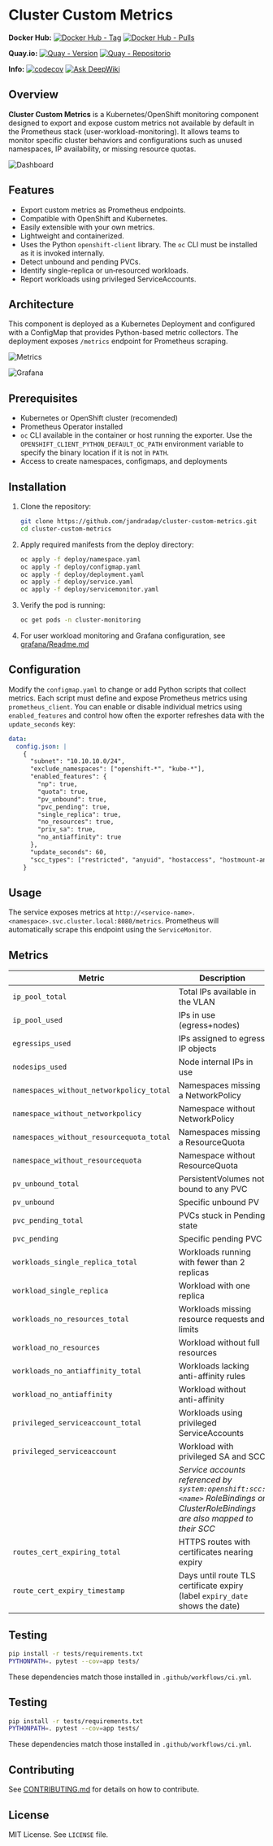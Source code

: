 # Cluster Custom Metrics

**Docker Hub:**
[![Docker Hub - Tag](https://img.shields.io/docker/v/jorgeandrada/cluster-custom-metrics?label=version&sort=semver)](https://hub.docker.com/r/jorgeandrada/cluster-custom-metrics)
[![Docker Hub - Pulls](https://img.shields.io/docker/pulls/jorgeandrada/cluster-custom-metrics)](https://hub.docker.com/r/jorgeandrada/cluster-custom-metrics)

**Quay.io:**
[![Quay - Version](https://img.shields.io/badge/quay.io-latest-red)](https://quay.io/repository/jandradap/cluster-custom-metrics)
[![Quay - Repositorio](https://img.shields.io/badge/Quay.io-cluster--custom--metrics-blue?logo=redhat)](https://quay.io/repository/jandradap/cluster-custom-metrics)

**Info:**
[![codecov](https://codecov.io/github/jandradap/cluster-custom-metrics/branch/develop/graph/badge.svg?token=3XICVV1DMD)](https://codecov.io/github/jandradap/cluster-custom-metrics)
[![Ask DeepWiki](https://deepwiki.com/badge.svg)](https://deepwiki.com/jandradap/cluster-custom-metrics)

## Overview

**Cluster Custom Metrics** is a Kubernetes/OpenShift monitoring component designed to export and expose custom metrics not available by default in the Prometheus stack (user-workload-monitoring). It allows teams to monitor specific cluster behaviors and configurations such as unused namespaces, IP availability, or missing resource quotas.

![Dashboard](images/dashboard.png)

## Features

* Export custom metrics as Prometheus endpoints.
* Compatible with OpenShift and Kubernetes.
* Easily extensible with your own metrics.
* Lightweight and containerized.
* Uses the Python `openshift-client` library. The `oc` CLI must be installed as it is invoked internally.
* Detect unbound and pending PVCs.
* Identify single-replica or un‑resourced workloads.
* Report workloads using privileged ServiceAccounts.

## Architecture

This component is deployed as a Kubernetes Deployment and configured with a ConfigMap that provides Python-based metric collectors. The deployment exposes `/metrics` endpoint for Prometheus scraping.

![Metrics](images/metrics.png)

![Grafana](images/grafana.png)

## Prerequisites

* Kubernetes or OpenShift cluster (recomended)
* Prometheus Operator installed
* `oc` CLI available in the container or host running the exporter.
  Use the `OPENSHIFT_CLIENT_PYTHON_DEFAULT_OC_PATH` environment variable to
  specify the binary location if it is not in `PATH`.
* Access to create namespaces, configmaps, and deployments

## Installation

1. Clone the repository:

   ```bash
   git clone https://github.com/jandradap/cluster-custom-metrics.git
   cd cluster-custom-metrics
   ```

2. Apply required manifests from the deploy directory:

   ```bash
   oc apply -f deploy/namespace.yaml
   oc apply -f deploy/configmap.yaml
   oc apply -f deploy/deployment.yaml
   oc apply -f deploy/service.yaml
   oc apply -f deploy/servicemonitor.yaml
   ```

3. Verify the pod is running:

   ```bash
   oc get pods -n cluster-monitoring
   ```

4. For user workload monitoring and Grafana configuration, see [grafana/Readme.md](grafana/Readme.md)

## Configuration

Modify the `configmap.yaml` to change or add Python scripts that collect metrics. Each script must define and expose Prometheus metrics using `prometheus_client`.
You can enable or disable individual metrics using `enabled_features` and control how often the exporter refreshes data with the `update_seconds` key:

```yaml
data:
  config.json: |
    {
      "subnet": "10.10.10.0/24",
      "exclude_namespaces": ["openshift-*", "kube-*"],
      "enabled_features": {
        "np": true,
        "quota": true,
        "pv_unbound": true,
        "pvc_pending": true,
        "single_replica": true,
        "no_resources": true,
        "priv_sa": true,
        "no_antiaffinity": true
      },
      "update_seconds": 60,
      "scc_types": ["restricted", "anyuid", "hostaccess", "hostmount-anyuid", "privileged"]
    }
  ```

## Usage

The service exposes metrics at `http://<service-name>.<namespace>.svc.cluster.local:8080/metrics`. Prometheus will automatically scrape this endpoint using the `ServiceMonitor`.

## Metrics

| Metric | Description | Labels | Example |
|-------|-------------|--------|---------|
| `ip_pool_total` | Total IPs available in the VLAN | - | `ip_pool_total 254` |
| `ip_pool_used` | IPs in use (egress+nodes) | - | `ip_pool_used 21` |
| `egressips_used` | IPs assigned to egress IP objects | - | `egressips_used 10` |
| `nodesips_used` | Node internal IPs in use | - | `nodesips_used 11` |
| `namespaces_without_networkpolicy_total` | Namespaces missing a NetworkPolicy | - | `namespaces_without_networkpolicy_total 2` |
| `namespace_without_networkpolicy` | Namespace without NetworkPolicy | `namespace` | `namespace_without_networkpolicy{namespace="dev"} 1` |
| `namespaces_without_resourcequota_total` | Namespaces missing a ResourceQuota | - | `namespaces_without_resourcequota_total 3` |
| `namespace_without_resourcequota` | Namespace without ResourceQuota | `namespace` | `namespace_without_resourcequota{namespace="dev"} 1` |
| `pv_unbound_total` | PersistentVolumes not bound to any PVC | - | `pv_unbound_total 1` |
| `pv_unbound` | Specific unbound PV | `pv` | `pv_unbound{pv="pv1"} 1` |
| `pvc_pending_total` | PVCs stuck in Pending state | - | `pvc_pending_total 2` |
| `pvc_pending` | Specific pending PVC | `namespace`,`pvc` | `pvc_pending{namespace="dev",pvc="data"} 1` |
| `workloads_single_replica_total` | Workloads running with fewer than 2 replicas | - | `workloads_single_replica_total 1` |
| `workload_single_replica` | Workload with one replica | `namespace`,`app`,`kind` | `workload_single_replica{namespace="dev",app="web",kind="deployment"} 1` |
| `workloads_no_resources_total` | Workloads missing resource requests and limits | - | `workloads_no_resources_total 1` |
| `workload_no_resources` | Workload without full resources | `namespace`,`app`,`kind` | `workload_no_resources{namespace="dev",app="web",kind="statefulset"} 1` |
| `workloads_no_antiaffinity_total` | Workloads lacking anti-affinity rules | - | `workloads_no_antiaffinity_total 1` |
| `workload_no_antiaffinity` | Workload without anti-affinity | `namespace`,`app`,`kind` | `workload_no_antiaffinity{namespace="dev",app="web",kind="deployment"} 1` |
| `privileged_serviceaccount_total` | Workloads using privileged ServiceAccounts | - | `privileged_serviceaccount_total 1` |
| `privileged_serviceaccount` | Workload with privileged SA and SCC | `namespace`,`app`,`serviceaccount`,`scc` | `privileged_serviceaccount{namespace="dev",app="web",serviceaccount="sa",scc="privileged"} 1` |
|  | *Service accounts referenced by `system:openshift:scc:<name>` RoleBindings or ClusterRoleBindings are also mapped to their SCC* | |
| `routes_cert_expiring_total` | HTTPS routes with certificates nearing expiry | - | `routes_cert_expiring_total 1` |
| `route_cert_expiry_timestamp` | Days until route TLS certificate expiry (label `expiry_date` shows the date) | `namespace`,`route`,`host`,`expiry_date` | `route_cert_expiry_timestamp{namespace="dev",route="web",host="web.example.com",expiry_date="2025-06-30"} 120` |

## Testing

```bash
pip install -r tests/requirements.txt
PYTHONPATH=. pytest --cov=app tests/
```

These dependencies match those installed in `.github/workflows/ci.yml`.


## Testing

```bash
pip install -r tests/requirements.txt
PYTHONPATH=. pytest --cov=app tests/
```

These dependencies match those installed in `.github/workflows/ci.yml`.


## Contributing

See [CONTRIBUTING.md](CONTRIBUTING.md) for details on how to contribute.

## License

MIT License. See `LICENSE` file.